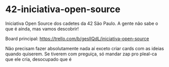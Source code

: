 # 42-iniciativa-open-source
Iniciativa Open Source dos cadetes da 42 São Paulo. A gente não sabe o que é ainda, mas vamos descobrir!

Board principal: https://trello.com/b/gesIlQdL/iniciativa-open-source

Não precisam fazer absolutamente nada aí exceto criar cards com as ideias quando quiserem. Se tiverem com preguiça, só mandar zap pro pleal-ca que ele cria, desocupado que é

